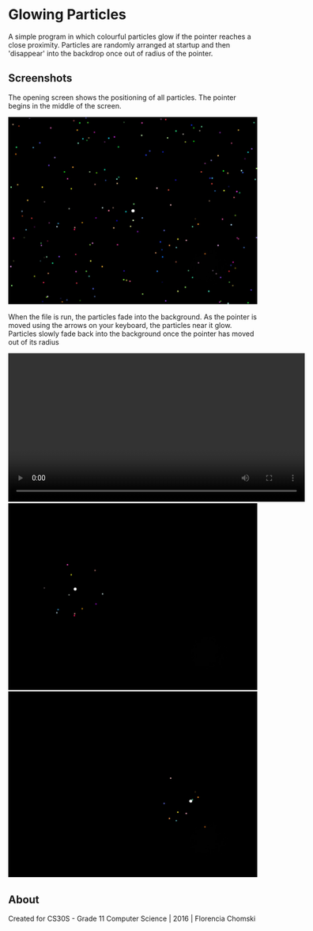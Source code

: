 # Glowing Particles
A simple program in which colourful particles glow if the pointer reaches a close proximity. Particles are randomly arranged at startup and then 'disappear' into the backdrop once out of radius of the pointer.

## Screenshots
The opening screen shows the positioning of all particles. The pointer begins in the middle of the screen.
<p align ="center">
  <img src = https://github.com/fchomski/HighSchool-Projects/blob/master/Glowing%20Particles/screenshots/openingscreen.jpg width ="600"/>
</p>

When the file is run, the particles fade into the background. As the pointer is moved using the arrows on your keyboard, the particles near it glow. Particles slowly fade back into the background once the pointer has moved out of its radius
<p align ="center">
  <video src="https://github.com/fchomski/HighSchool-Projects/blob/master/Glowing%20Particles/screenshots/glowingparticles.mp4" width ="600"></video>
  <img src = https://github.com/fchomski/HighSchool-Projects/blob/master/Glowing%20Particles/screenshots/motion1.jpg width ="600"/>
  <img src = https://github.com/fchomski/HighSchool-Projects/blob/master/Glowing%20Particles/screenshots/motion2.jpg width ="600"/>
</p>

## About
Created for CS30S - Grade 11 Computer Science | 2016 | Florencia Chomski
